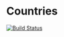 # Countries

[![Build Status](https://travis-ci.com/trevorblades/countries.svg?branch=master)](https://travis-ci.com/trevorblades/countries)